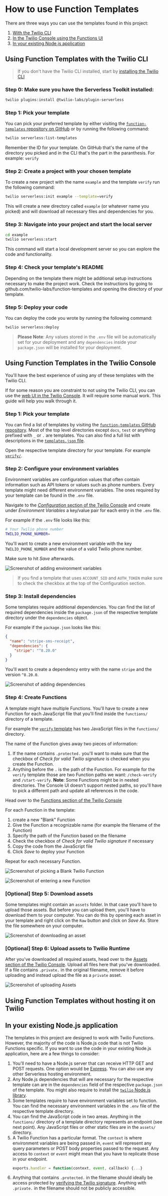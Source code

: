 # How to use Function Templates

There are three ways you can use the templates found in this project:

1. [With the Twilio CLI](#twilio-cli)
2. [In the Twilio Console using the Functions UI](#functions-ui)
3. [In your existing Node.js application](#nodejs)

<h2 id="twilio-cli">Using Function Templates with the Twilio CLI</h2>

> If you don't have the Twilio CLI installed, start by [installing the Twilio CLI](https://www.twilio.com/docs/twilio-cli/quickstart)

### Step 0: Make sure you have the Serverless Toolkit installed:

```bash
twilio plugins:install @twilio-labs/plugin-serverless
```

### Step 1: Pick your template

You can pick your preferred template by either visiting the [`function-templates` repository on GitHub](https://github.com/twilio-labs/function-templates) or by running the following command:

```bash
twilio serverless:list-templates
```

Remember the ID for your template. On GitHub that's the name of the directory you picked and in the CLI that's the part in the paranthesis. For example: `verify`

### Step 2: Create a project with your chosen template

To create a new project with the name `example` and the template `verify` run the following command:

```bash
twilio serverless:init example --template=verify
```

This will create a new directory called `example` (or whatever name you picked) and will download all necessary files and dependencies for you.

### Step 3: Navigate into your project and start the local server

```bash
cd example
twilio serverless:start
```

This command will start a local development server so you can explore the code and functionality.

### Step 4: Check your template's README

Depending on the template there might be additional setup instructions necessary to make the project work. Check the instructions by going to github.com/twilio-labs/function-templates and opening the directory of your template.

### Step 5: Deploy your code

You can deploy the code you wrote by running the following command:

```bash
twilio serverless:deploy
```

> **Please Note**: Any values stored in the `.env` file will be automatically set for your deployment and any `dependencies` inside your `package.json` will be installed for your deployment.

<h2 id="functions-ui">Using Function Templates in the Twilio Console</h2>

You'll have the best experience of using any of these templates with the Twilio CLI.

If for some reason you are constraint to not using the Twilio CLI, you can use the [web UI in the Twilio Console](https://www.twilio.com/console/functions/manage). It will require some manual work. This guide will help you walk through it.

### Step 1: Pick your template

You can find a list of templates by visiting the [`function-templates` GitHub repository](https://github.com/twilio-labs/function-templates). Most of the top level directories except `docs`, `test` or anything prefixed with `_` or `.` are templates. You can also find a full list with descriptions in the [`templates.json` file](../templates.json).

Open the respective template directory for your template. For example [`verify/`](verify/).

### Step 2: Configure your environment variables

Environment variables are configuration values that often contain information such as API tokens or values such as phone numbers. Every template might need different environment variables. The ones required by your template can be found in the `.env` file.

Navigate to the [_Configuration_ section of the Twilio Console](https://www.twilio.com/console/functions/configure) and create under _Environment Variables_ a key/value pair for each entry in the `.env` file.

For example if the `.env` file looks like this:

```bash
# Your Twilio phone number
TWILIO_PHONE_NUMBER=
```

You'll want to create a new environment variable with the key `TWILIO_PHONE_NUMBER` and the value of a valid Twilio phone number.

Make sure to hit _Save_ afterwards.

![Screenshot of adding environment variables](images/create_environment_variables.png)

> If you find a template that uses `ACCOUNT_SID` and `AUTH_TOKEN` make sure to check the checkbox at the top of the Configuration section.

### Step 3: Install dependencies

Some templates require additional dependencies. You can find the list of required dependencies inside the `package.json` of the respective template directory under the `dependencies` object.

For example if the `package.json` looks like this:

```json
{
  "name": "stripe-sms-receipt",
  "dependencies": {
    "stripe": "^8.20.0"
  }
}
```

You'll want to create a dependency entry with the name `stripe` and the version `^8.20.0`.

![Screenshot of adding dependencies](images/add_dependencies.png)

### Step 4: Create Functions

A template might have multiple Functions. You'll have to create a new Function for each JavaScript file that you'll find inside the `functions/` directory of a template.

For example the [`verify` template](https://github.com/twilio-labs/function-templates/tree/master/verify/functions) has two JavaScript files in the `functions/` directory.

The name of the Function gives away two pieces of information:

1. If the name contains `.protected.` you'll want to make sure that the checkbox of _Check for valid Twilio signature_ is checked when you create the Function.
2. Anything before the `.` is the path of the Function. For example for the `verify` template those are two Function paths we want: `/check-verify` and `/start-verify`. **Note**: Some Functions might be in nested directories. The Console UI doesn't support nested paths, so you'll have to pick a different path and update all references in the code.

Head over to the [Functions section of the Twilio Console](https://www.twilio.com/console/functions/manage)

For each Function in the template:

1. create a new "Blank" Function
2. Give the Function a recognizable name (for example the filename of the Function)
3. Specify the path of the Function based on the filename
4. Check the checkbox of _Check for valid Twilio signature_ if necessary
5. Copy the code from the JavaScript file
6. Click _Save_ to deploy your Function

Repeat for each necessary Function.

![Screenshot of picking a Blank Twilio Function](images/create_blank_function.png)

![Screenshot of entering a new Function](images/enter_function_info.png)

### [Optional] Step 5: Download assets

Some templates might contain an `assets` folder. In that case you'll have to upload those assets. But before you can upload them, you'll have to download them to your computer. You can do this by opening each asset in your template and right click on the `Raw` button and click on _Save As_. Store the file somewhere on your computer.

![Screenshot of downloading an asset](images/download_asset.png)

### [Optional] Step 6: Upload assets to Twilio Runtime

After you've downloaded all required assets, head over to the [Assets section of the Twilio Console](https://www.twilio.com/console/assets/public). Upload all files here that you've downloaded. If a file contains `.private.` in the original filename, remove it before uploading and instead upload the file as a `private` asset.

![Screenshot of uploading Assets](images/upload_assets.png)

## Using Function Templates without hosting it on Twilio

<h2 id="nodejs">In your existing Node.js application</h2>

The templates in this project are designed to work with Twilio Functions. However, the majority of the code is Node.js code that is not Twilio Functions specific. If you want to use the code in your existing Node.js application, here are a few things to consider:

1. You'll need to have a Node.js server that can receive HTTP GET and POST requests. One option would be [Express](https://expressjs.com). You can also use any other Serverless hosting environment.
2. Any Node.js dependencies that will are necessary for the respective template can are in the `dependencies` field of the respective `package.json` of the template. You might also require to install the [`twilio` Node.js library](https://npm.im/twilio).
3. Some templates require to have environment variables set to function. You can find the necessary environment variables in the `.env` file of the respective template directory.
4. You can find the JavaScript code in two areas. Anything in the `functions/` directory of a template directory represents an endpoint (see next point). Any JavaScript files or other static files are in the `assets/` directory.
5. A Twilio Function has a particular format. The `context` is where environment variables are being passed in, `event` will represent any query parameters or POST body properties passed to the request. Any access to `context` or `event` might mean that you have to replicate those in your endpoint.
   ```js
   exports.handler = function(context, event, callback) {...}
   ```
6. Anything that contains `.protected.` in the filename should ideally be access protected by [verifying the Twilio signature](https://www.twilio.com/docs/usage/webhooks/webhooks-security). Anything with `.private.` in the filename should not be publicly accessible.
